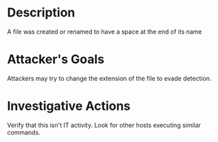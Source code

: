 # Description
A file was created or renamed to have a space at the end of its name
# Attacker's Goals
Attackers may try to change the extension of the file to evade detection.
# Investigative Actions
Verify that this isn't IT activity.
Look for other hosts executing similar commands.
